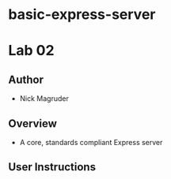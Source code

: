 # basic-express-server
# Lab 02

## Author
* Nick Magruder

## Overview
* A core, standards compliant Express server

## User Instructions

